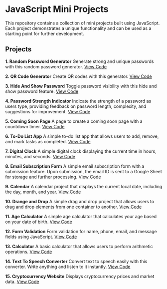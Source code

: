 # JavaScript Mini Projects
This repository contains a collection of mini projects built using JavaScript. Each project demonstrates a unique functionality and can be used as a starting point for further development.

## Projects
**1. Random Password Generator**
Generate strong and unique passwords with this random password generator. [View Code](01-Random%20Password%20Generator/index.html)

**2. QR Code Generator**
Create QR codes with this generator. [View Code](02-QR%20Code%20Generator/index.html)

**3. Hide And Show Password**
Toggle password visibility with this hide and show password feature. [View Code](03-Hide%20And%20Show%20Password/index.html)

**4. Password Strength Indicator**
Indicate the strength of a password as users type, providing feedback on password length, complexity, and suggestions for improvement. [View Code](04-Password%20Strength%20Indicator/index.html)

**5. Coming Soon Page**
A page to create a coming soon page with a countdown timer. [View Code](05-Coming%20Soon%20Page/index.html)

**6. To-Do List App**
A simple to-do list app that allows users to add, remove, and mark tasks as completed. [View Code](06-To-Do%20List%20App/index.html)


**7. Digital Clock**
A simple digital clock displaying the current time in hours, minutes, and seconds. [View Code](07-Digital%20Clock/index.html)

**8. Email Subscription Form**
A simple email subscription form with a submission feature. Upon submission, the email ID is sent to a Google Sheet for storage and further processing. [View Code](08-Email%20Subscription%20Form/index.html)

**9. Calendar**
A calendar project that displays the current local date, including the day, month, and year. [View Code](09-Calendar/index.html)

**10. Drange and Drop**
A simple drag and drop project that allows users to drag and drop elements from one container to another. [View Code](10-Drange%20and%20Drop/index.html)

**11. Age Calculator**
A simple age calculator that calculates your age based on your date of birth. [View Code](11-Age%20Calculator/index.html)

**12. Form Validation**
Form validation for name, phone, email, and message fields using JavaScript. [View Code](12-Form%20Validation/index.html)

**13. Calculator**
A basic calculator that allows users to perform arithmetic operations. [View Code](13-Calculator/index.html)

**14. Text To Speech Converter**
Convert text to speech easily with this converter. Write anything and listen to it instantly. [View Code](14-Text%20To%20Speech%20Converter/index.html)

**15. Cryptocurrency Website**
Displays cryptocurrency prices and market data. [View Code](15-Cryptocurrency%20Website/index.html)